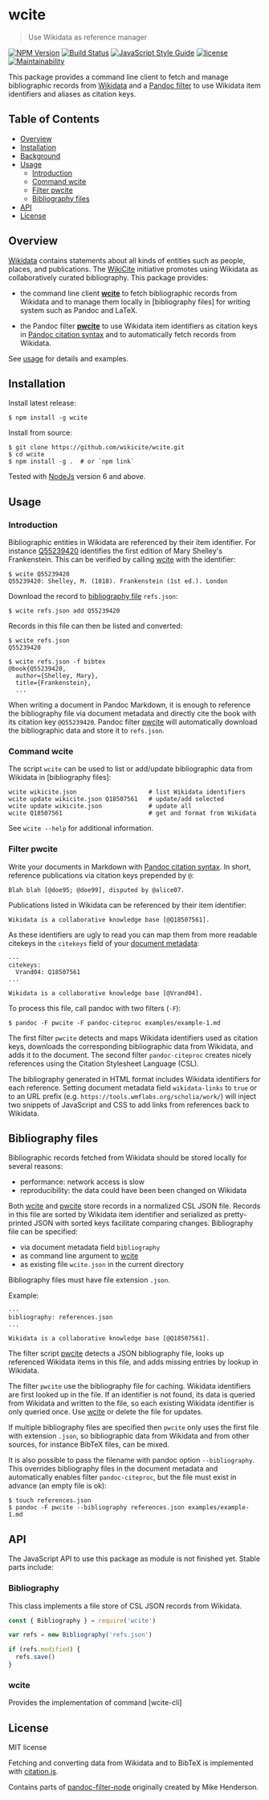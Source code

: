 # wcite

> Use Wikidata as reference manager

[![NPM Version](http://img.shields.io/npm/v/wcite.svg?style=flat)](https://www.npmjs.org/package/wcite)
[![Build Status](https://travis-ci.org/wikicite/wcite.svg?branch=master)](https://travis-ci.org/wikicite/wcite)
[![JavaScript Style Guide](https://img.shields.io/badge/code_style-standard-brightgreen.svg)](https://standardjs.com)
[![license](https://img.shields.io/github/license/wikicite/wcite.svg)](https://github.com/wikicite/wcite/blob/master/LICENSE.md)
[![Maintainability](https://api.codeclimate.com/v1/badges/b3bd79d9e25a521d0f57/maintainability)](https://codeclimate.com/github/wikicite/wcite/maintainability)

This package provides a command line client to fetch and manage bibliographic
records from [Wikidata] and a [Pandoc filter] to use Wikidata item identifiers
and aliases as citation keys.

## Table of Contents

* [Overview](#overview)
* [Installation](#installation)
* [Background](#background)
* [Usage](#usage)
    * [Introduction](#introduction)
    * [Command wcite](#command-wcite)
    * [Filter pwcite](#filter-pwcite)
    * [Bibliography files](#bibliography-files)
* [API](#api)
* [License](#license)

## Overview

[Wikidata] contains statements about all kinds of entities such as people,
places, and publications. The [WikiCite] initiative promotes using Wikidata as
collaboratively curated bibliography. This package provides:

* the command line client **[wcite]** to fetch bibliographic records from
  Wikidata and to manage them locally in [bibliography files] for writing
  system such as Pandoc and LaTeX.

* the Pandoc filter **[pwcite]** to use Wikidata item identifiers as citation keys
  in [Pandoc citation syntax] and to automatically fetch records from Wikidata.

See [usage](#usage) for details and examples.

## Installation

Install latest release:

    $ npm install -g wcite

Install from source:

    $ git clone https://github.com/wikicite/wcite.git
    $ cd wcite
    $ npm install -g .  # or `npm link`

Tested with [NodeJs](https://nodejs.org) version 6 and above.

## Usage

### Introduction

Bibliographic entities in Wikidata are referenced by their item identifier. For
instance [Q55239420] identifies the first edition of Mary Shelley's
Frankenstein. This can be verified by calling [wcite] with the identifier:

    $ wcite Q55239420
    Q55239420: Shelley, M. (1818). Frankenstein (1st ed.). London

Download the record to [bibliography file] `refs.json`:

    $ wcite refs.json add Q55239420

Records in this file can then be listed and converted:

    $ wcite refs.json
    Q55239420

    $ wcite refs.json -f bibtex
	@book{Q55239420,
	  author={Shelley, Mary},
	  title={Frankenstein},
      ...

When writing a document in Pandoc Markdown, it is enough to reference the
bibliography file via document metadata and directly cite the book with its
citation key `@Q55239420`. Pandoc filter [pwcite] will automatically download
the bibliographic data and store it to `refs.json`. 


[Q55239420]: http://www.wikidata.org/entity/Q55239420

### Command wcite

The script `wcite` can be used to list or add/update bibliographic data from
Wikidata in [bibliography files]:

    wcite wikicite.json                    # list Wikidata identifiers
    wcite update wikicite.json Q18507561   # update/add selected
    wcite update wikicite.json             # update all
    wcite Q18507561                        # get and format from Wikidata

See `wcite --help` for additional information.

### Filter pwcite

Write your documents in Markdown with [Pandoc citation syntax]. In short,
reference publications via citation keys prepended by `@`:

    Blah blah [@doe95; @doe99], disputed by @alice07.

Publications listed in Wikidata can be referenced by their item identifier:

    Wikidata is a collaborative knowledge base [@Q18507561].

As these identifiers are ugly to read you can map them from more readable
citekeys in the `citekeys` field of your [document metadata]:

    ---
    citekeys:
      Vrand04: Q18507561
    ...

    Wikidata is a collaborative knowledge base [@Vrand04].

To process this file, call pandoc with two filters (`-F`):

    $ pandoc -F pwcite -F pandoc-citeproc examples/example-1.md

The first filter `pwcite` detects and maps Wikidata identifiers used as
citation keys, downloads the corresponding bibliographic data from Wikidata,
and adds it to the document. The second filter `pandoc-citeproc` creates
nicely references using the Citation Stylesheet Language (CSL).

The bibliography generated in HTML format includes Wikidata identifiers for
each reference. Setting document metadata field `wikidata-links` to `true` or
to an URL prefix (e.g. `https://tools.wmflabs.org/scholia/work/`) will inject
two snippets of JavaScript and CSS to add links from references back to Wikidata.

## Bibliography files

Bibliographic records fetched from Wikidata should be stored locally for several
reasons:

* performance: network access is slow
* reproducibility: the data could have been been changed on Wikidata

Both [wcite] and [pwcite] store records in a normalized CSL JSON file. Records
in this file are sorted by Wikidata item identifier and serialized as
pretty-printed JSON with sorted keys facilitate comparing changes. Bibliography
file can be specified:

* via document metadata field `bibliography`
* as command line argument to [wcite]
* as existing file `wcite.json` in the current directory

Bibliography files must have file extension `.json`.

Example:

    ---
    bibliography: references.json
    ...

    Wikidata is a collaborative knowledge base [@Q18507561].

The filter script [pwcite] detects a JSON bibliography file, looks up referenced
Wikidata items in this file, and adds missing entries by lookup in Wikidata.

The filter `pwcite` use the bibliography file for caching. Wikidata identifiers
are first looked up in the file. If an identifier is not found, its data is
queried from Wikidata and written to the file, so each existing Wikidata
identifier is only queried once. Use [wcite] or delete the file for updates.

If multiple bibliography files are specified then `pwcite` only uses the first
file with extension `.json`, so bibliographic data from Wikidata and from other
sources, for instance BibTeX files, can be mixed.

It is also possible to pass the filename with pandoc option `--bibliography`.
This overrides bibliography files in the document metadata and automatically
enables filter `pandoc-citeproc`, but the file must exist in advance (an empty
file is ok): 

    $ touch references.json
    $ pandoc -F pwcite --bibliography references.json examples/example-1.md
 
## API

The JavaScript API to use this package as module is not finished yet. Stable
parts include:

### Bibliography

This class implements a file store of CSL JSON records from Wikidata.

~~~js
const { Bibliography } = require('wcite')

var refs = new Bibliography('refs.json')

if (refs.modified) {
  refs.save()
}
~~~

### wcite

Provides the implementation of command [wcite-cli]

## License

MIT license

Fetching and converting data from Wikidata and to BibTeX is implemented with [citation.js].

Contains parts of [pandoc-filter-node](https://github.com/mvhenderson/pandoc-filter-node)
originally created by Mike Henderson.

[wcite]: #command-wcite
[pwcite]: #filter-pwcite
[bibliography file]: #bibliography-files
[Pandoc citation syntax]: https://pandoc.org/MANUAL.html#citations
[Pandoc filter]: https://pandoc.org/filters.html
[WikiCite]: http://wikicite.org/
[Wikidata]: https://www.wikidata.org/
[citation.js]: https://citation.js.org/
[document metadata]: https://pandoc.org/MANUAL.html#extension-yaml_metadata_block
